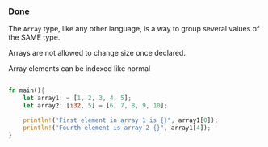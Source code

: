 ### Done
The `Array` type, like any other language, is a way to group several values of the SAME type.

Arrays are not allowed to change size once declared.

Array elements can be indexed like normal

```rust

fn main(){
	let array1: = [1, 2, 3, 4, 5];
	let array2: [i32, 5] = [6, 7, 8, 9, 10];

	println!("First element in array 1 is {}", array1[0]);
	println!("Fourth element is array 2 {}", array1[4]);
}
```